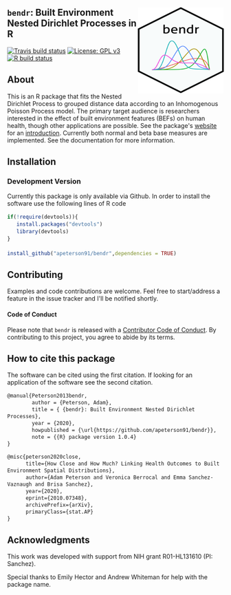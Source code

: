 ## <img src = "docs/figures/bendr_hex.png" align="right" width="200" height = "200"> `bendr`: Built Environment Nested Dirichlet Processes in R 
<!-- badges: start -->
[![Travis build status](https://travis-ci.org/apeterson91/bendr.svg?branch=master)](https://travis-ci.org/apeterson91/bendr)
[![License: GPL v3](https://img.shields.io/badge/License-GPL%20v3-blue.svg)](https://www.gnu.org/licenses/gpl-3.0)
[![R build status](https://github.com/apeterson91/rndpp/workflows/R-CMD-check/badge.svg)](https://github.com/apeterson91/rndpp/actions)
<!-- badges: end -->

## About

This is an R package that fits the Nested Dirichlet Process to grouped distance data according to 
an Inhomogenous Poisson Process model. The primary target audience is researchers interested in the effect of built environment features (BEFs) on human health, 
though other applications are possible. See the package's [website](https://apeterson91.github.io/bendr/) for an [introduction](https://apeterson91.github.io/bendr/articles/Introduction.html).
 Currently both normal and beta base measures are implemented. See the documentation for more information.


## Installation

### Development Version

 Currently this package is only available via Github. In order to install the software use the following 
 lines of R code

 ```r
 if(!require(devtools)){
	install.packages("devtools")
	library(devtools)
 }

install_github("apeterson91/bendr",dependencies = TRUE)
 ```

## Contributing

 Examples and code contributions are welcome. Feel free to start/address a feature in the issue tracker and I'll be notified shortly. 

#### Code of Conduct

Please note that `bendr` is released with a [Contributor Code of Conduct](https://www.contributor-covenant.org/). By contributing to this project, you agree to abide by its terms.


## How to cite this package

The software can be cited using the first citation. If looking for an application of the software see the second citation.
```
@manual{Peterson2013bendr,
		author = {Peterson, Adam},
		title = { {bendr}: Built Environment Nested Dirichlet Processes},
		year = {2020},
		howpublished = {\url{https://github.com/apeterson91/bendr}},
		note = {{R} package version 1.0.4}
}
```


```
@misc{peterson2020close,
	  title={How Close and How Much? Linking Health Outcomes to Built Environment Spatial Distributions}, 
	  author={Adam Peterson and Veronica Berrocal and Emma Sanchez-Vaznaugh and Brisa Sanchez},
	  year={2020},
	  eprint={2010.07348},
	  archivePrefix={arXiv},
	  primaryClass={stat.AP}
}
```

## Acknowledgments

This work was developed with support from NIH grant R01-HL131610 (PI: Sanchez).

Special thanks to Emily Hector and Andrew Whiteman for help with the package name.

